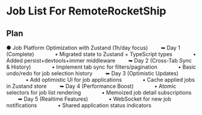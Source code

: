 # Job List For RemoteRocketShip

## Plan
● Job Platform Optimization with Zustand (1h/day focus)
⠀⠀⠀➥ Day 1 (Complete)
⠀⠀⠀⠀⠀• Migrated state to Zustand + TypeScript types
⠀⠀⠀⠀⠀• Added persist+devtools+immer middleware
⠀⠀⠀➥ Day 2 (Cross-Tab Sync & History)
⠀⠀⠀⠀⠀• Implement tab sync for filters/pagination
⠀⠀⠀⠀⠀• Basic undo/redo for job selection history
⠀⠀⠀➥ Day 3 (Optimistic Updates)
⠀⠀⠀⠀⠀• Add optimistic UI for job applications
⠀⠀⠀⠀⠀• Cache applied jobs in Zustand store
⠀⠀⠀➥ Day 4 (Performance Boost)
⠀⠀⠀⠀⠀• Atomic selectors for job list rendering
⠀⠀⠀⠀⠀• Memoized job detail subscriptions
⠀⠀⠀➥ Day 5 (Realtime Features)
⠀⠀⠀⠀⠀• WebSocket for new job notifications
⠀⠀⠀⠀⠀• Shared application status indicators

